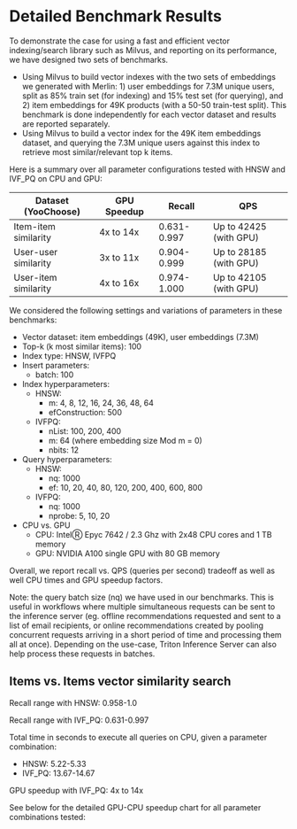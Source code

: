 # Detailed Benchmark Results

To demonstrate the case for using a fast and efficient vector indexing/search library such as Milvus, and reporting on its performance, we have designed two sets of benchmarks.

- Using Milvus to build vector indexes with the two sets of embeddings we generated with Merlin: 1) user embeddings for 7.3M unique users, split as 85% train set (for indexing) and 15% test set (for querying), and 2) item embeddings for 49K products (with a 50-50 train-test split). This benchmark is done independently for each vector dataset and results are reported separately.
- Using Milvus to build a vector index for the 49K item embeddings dataset, and querying the 7.3M unique users against this index to retrieve most similar/relevant top k items.

Here is a summary over all parameter configurations tested with HNSW and IVF_PQ on CPU and GPU:

Dataset (YooChoose) | GPU Speedup | Recall | QPS
--- | --- | --- | --- 
Item-item similarity | 4x to 14x | 0.631-0.997 | Up to 42425 (with GPU)
User-user similarity | 3x to 11x | 0.904-0.999 | Up to 28185 (with GPU)
User-item similarity | 4x to 16x | 0.974-1.000 | Up to 42105 (with GPU)

We considered the following settings and variations of parameters in these benchmarks:
- Vector dataset: item embeddings (49K), user embeddings (7.3M)
- Top-k (k most similar items): 100
- Index type: HNSW, IVFPQ
- Insert parameters:
  + batch: 100
- Index hyperparameters:
  + HNSW:
    - m: 4, 8, 12, 16, 24, 36, 48, 64
    - efConstruction: 500
  + IVFPQ:
    - nList: 100, 200, 400
    - m: 64   (where embedding size Mod m = 0) 
    - nbits: 12
- Query hyperparameters:
  + HNSW:
    - nq: 1000
    - ef: 10, 20, 40, 80, 120, 200, 400, 600, 800
  + IVFPQ:
    - nq: 1000
    - nprobe: 5, 10, 20
- CPU vs. GPU
  + CPU: IntelⓇ Epyc 7642 / 2.3 Ghz with 2x48 CPU cores and 1 TB memory
  + GPU: NVIDIA A100 single GPU with 80 GB memory

Overall, we report recall vs. QPS (queries per second) tradeoff as well as well CPU times and GPU speedup factors.

Note: the query batch size (nq) we have used in our benchmarks. This is useful in workflows where multiple simultaneous requests can be sent to the inference server
(eg. offline recommendations requested and sent to a list of email recipients, or online recommendations created by pooling concurrent requests arriving in a short period of time
and processing them all at once). Depending on the use-case, Triton Inference Server can also help process these requests in batches.

## Items vs. Items vector similarity search

Recall range with HNSW: 0.958-1.0

Recall range with IVF_PQ: 0.631-0.997

Total time in seconds to execute all queries on CPU, given a parameter combination:
  - HNSW: 5.22-5.33
  - IVF_PQ: 13.67-14.67

GPU speedup with IVF_PQ: 4x to 14x

See below for the detailed GPU-CPU speedup chart for all parameter combinations tested:

